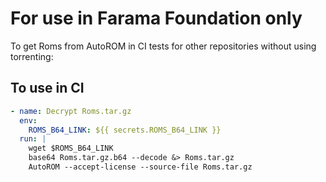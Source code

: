 # For use in Farama Foundation only

To get Roms from AutoROM in CI tests for other repositories without using torrenting:

## To use in CI

```yaml
- name: Decrypt Roms.tar.gz
  env:
    ROMS_B64_LINK: ${{ secrets.ROMS_B64_LINK }}
  run: |
    wget $ROMS_B64_LINK
    base64 Roms.tar.gz.b64 --decode &> Roms.tar.gz
    AutoROM --accept-license --source-file Roms.tar.gz
```
